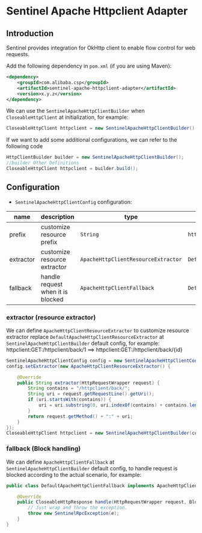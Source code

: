 # Sentinel Apache Httpclient Adapter

## Introduction

Sentinel provides integration for OkHttp client to enable flow control for web requests.

Add the following dependency in `pom.xml` (if you are using Maven):

```xml
<dependency>
    <groupId>com.alibaba.csp</groupId>
    <artifactId>sentinel-apache-httpclient-adapter</artifactId>
    <version>x.y.z</version>
</dependency>
```

We can use the `SentinelApacheHttpClientBuilder` when `CloseableHttpClient` at initialization, for example:

```java
CloseableHttpClient httpclient = new SentinelApacheHttpClientBuilder().build();
```

If we want to add some additional configurations, we can refer to the following code

```java
HttpClientBuilder builder = new SentinelApacheHttpClientBuilder();
//builder Other Definitions
CloseableHttpClient httpclient = builder.build();
```

## Configuration

- `SentinelApacheHttpClientConfig` configuration:

| name | description | type | default value |
|------|------------|------|-------|
| prefix | customize resource prefix | `String` | `httpclient:` |
| extractor | customize resource extractor | `ApacheHttpClientResourceExtractor` | `DefaultApacheHttpClientResourceExtractor` |
| fallback | handle request when it is blocked | `ApacheHttpClientFallback` | `DefaultApacheHttpClientFallback` |

### extractor (resource extractor)

We can define `ApacheHttpClientResourceExtractor` to customize resource extractor replace `DefaultApacheHttpClientResourceExtractor` at `SentinelApacheHttpClientBuilder` default config, for example: httpclient:GET:/httpclient/back/1 ==> httpclient:GET:/httpclient/back/{id}

```java
SentinelApacheHttpClientConfig config = new SentinelApacheHttpClientConfig();
config.setExtractor(new ApacheHttpClientResourceExtractor() {

    @Override
    public String extractor(HttpRequestWrapper request) {
        String contains = "/httpclient/back/";
        String uri = request.getRequestLine().getUri();
        if (uri.startsWith(contains)) {
            uri = uri.substring(0, uri.indexOf(contains) + contains.length()) + "{id}";
        }
        return request.getMethod() + ":" + uri;
    }
});
CloseableHttpClient httpclient = new SentinelApacheHttpClientBuilder(config).build();
```

### fallback (Block handling)

We can define `ApacheHttpClientFallback` at `SentinelApacheHttpClientBuilder` default config, to handle request is blocked according to the actual scenario, for example:

```java
public class DefaultApacheHttpClientFallback implements ApacheHttpClientFallback {

    @Override
    public CloseableHttpResponse handle(HttpRequestWrapper request, BlockException e) {
        // Just wrap and throw the exception.
        throw new SentinelRpcException(e);
    }
}
```